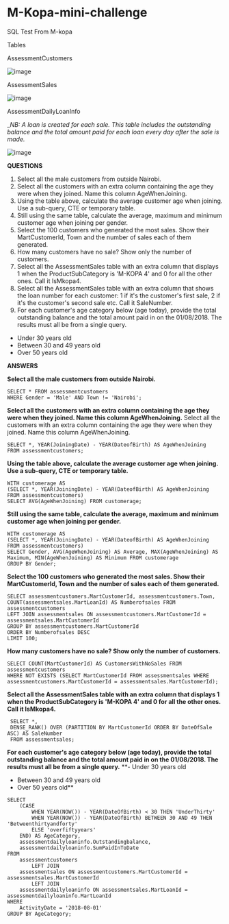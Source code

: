 # M-Kopa-mini-challenge

SQL Test From M-kopa 

Tables 

AssessmentCustomers

![image](https://user-images.githubusercontent.com/10958742/123120438-fa7c8680-d44c-11eb-86d5-c7a9b3d0e67f.png)

AssessmentSales

![image](https://user-images.githubusercontent.com/10958742/123120502-09fbcf80-d44d-11eb-999a-77d7d859fb2f.png)

AssessmentDailyLoanInfo

__NB: A loan is created for each sale. This table includes the outstanding balance and the total amount paid for each loan every day after the sale is made._

![image](https://user-images.githubusercontent.com/10958742/123120523-0f591a00-d44d-11eb-9c6f-6c79cb6e167c.png)

**QUESTIONS**
1. Select all the male customers from outside Nairobi.
2. Select all the customers with an extra column containing the age they were when they joined. Name this column AgeWhenJoining.
3. Using the table above, calculate the average customer age when joining. Use a sub-query, CTE or temporary table.
4. Still using the same table, calculate the average, maximum and minimum customer age when joining per gender.
5. Select the 100 customers who generated the most sales. Show their MartCustomerId, Town and the number of sales each of them generated.
6. How many customers have no sale? Show only the number of customers.
7. Select all the AssessmentSales table with an extra column that displays 1 when the ProductSubCategory is 'M-KOPA 4' and 0 for all the other ones. Call it IsMkopa4.
8. Select all the AssessmentSales table with an extra column that shows the loan number for each customer: 1 if it's the customer's first sale, 2 if it's the customer's second sale etc. Call it SaleNumber.
9. For each customer's age category below (age today), provide the total outstanding balance and the total amount paid in on the 01/08/2018. The results must all be from a single query.
- Under 30 years old
-  Between 30 and 49 years old
- Over 50 years old

**ANSWERS**

**Select all the male customers from outside Nairobi.**
```
SELECT * FROM assessmentcustomers
WHERE Gender = 'Male' AND Town != 'Nairobi';
```

**Select all the customers with an extra column containing the age they were when they joined. Name this column AgeWhenJoining.**
Select all the customers with an extra column containing the age they were when they joined. Name this column AgeWhenJoining.
```
SELECT *, YEAR(JoiningDate) - YEAR(DateofBirth) AS AgeWhenJoining
FROM assessmentcustomers;
```

**Using the table above, calculate the average customer age when joining. Use a sub-query, CTE or temporary table.**
```
WITH customerage AS 
(SELECT *, YEAR(JoiningDate) - YEAR(DateofBirth) AS AgeWhenJoining FROM assessmentcustomers)
SELECT AVG(AgeWhenJoining) FROM customerage;
```

**Still using the same table, calculate the average, maximum and minimum customer age when joining per gender.**
```
WITH customerage AS 
(SELECT *, YEAR(JoiningDate) - YEAR(DateofBirth) AS AgeWhenJoining FROM assessmentcustomers)
SELECT Gender, AVG(AgeWhenJoining) AS Average, MAX(AgeWhenJoining) AS Maximum, MIN(AgeWhenJoining) AS Minimum FROM customerage
GROUP BY Gender;
```

**Select the 100 customers who generated the most sales. Show their MartCustomerId, Town and the number of sales each of them generated.**
```
SELECT assessmentcustomers.MartCustomerId, assessmentcustomers.Town, COUNT(assessmentsales.MartLoanId) AS Numberofsales FROM assessmentcustomers
LEFT JOIN assessmentsales ON assessmentcustomers.MartCustomerId = assessmentsales.MartCustomerId
GROUP BY assessmentcustomers.MartCustomerId
ORDER BY Numberofsales DESC 
LIMIT 100;
```

**How many customers have no sale? Show only the number of customers.**
```
SELECT COUNT(MartCustomerId) AS CustomersWithNoSales FROM assessmentcustomers
WHERE NOT EXISTS (SELECT MartCustomerId FROM assessmentsales WHERE assessmentcustomers.MartCustomerId = assessmentsales.MartCustomerId);
```

**Select all the AssessmentSales table with an extra column that displays 1 when the ProductSubCategory is 'M-KOPA 4' and 0 for all the other ones. Call it IsMkopa4.**
```
 SELECT *, 
 DENSE_RANK() OVER (PARTITION BY MartCustomerId ORDER BY DateOfSale ASC) AS SaleNumber
 FROM assessmentsales;
```

**For each customer's age category below (age today), provide the total outstanding balance and the total amount paid in on the 01/08/2018. The results must all be from a single query.**
**- Under 30 years old
-  Between 30 and 49 years old
- Over 50 years old**
```
SELECT 
    (CASE
        WHEN YEAR(NOW()) - YEAR(DateOfBirth) < 30 THEN 'UnderThirty'
        WHEN YEAR(NOW()) - YEAR(DateOfBirth) BETWEEN 30 AND 49 THEN 'Betweenthirtyandforty'
        ELSE 'overfiftyyears'
    END) AS AgeCategory,
    assessmentdailyloaninfo.Outstandingbalance,
    assessmentdailyloaninfo.SumPaidInToDate
FROM
    assessmentcustomers
        LEFT JOIN
    assessmentsales ON assessmentcustomers.MartCustomerId = assessmentsales.MartCustomerId
        LEFT JOIN
    assessmentdailyloaninfo ON assessmentsales.MartLoanId = assessmentdailyloaninfo.MartLoanId
WHERE
    ActivityDate = '2018-08-01'
GROUP BY AgeCategory;
```
